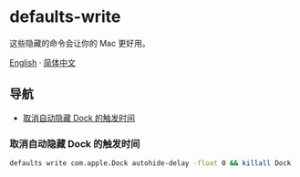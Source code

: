 # defaults-write

这些隐藏的命令会让你的 Mac 更好用。

[English](./) · [简体中文](./README-zh.md)

## 导航

- [取消自动隐藏 Dock 的触发时间]()

### 取消自动隐藏 Dock 的触发时间

```bash
defaults write com.apple.Dock autohide-delay -float 0 && killall Dock
```
